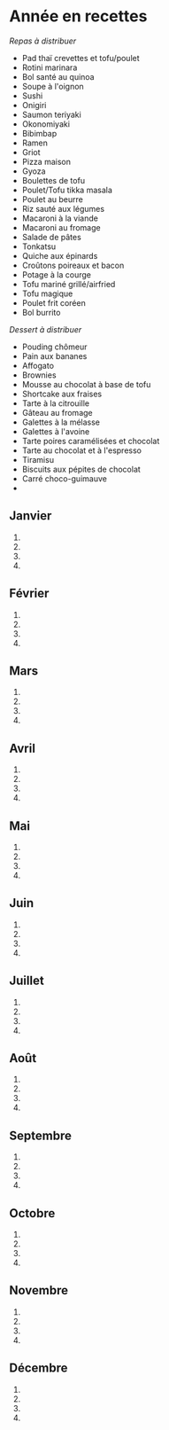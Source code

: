 # Année en recettes

*Repas à distribuer*
- Pad thaï crevettes et tofu/poulet
- Rotini marinara
- Bol santé au quinoa
- Soupe à l'oignon
- Sushi
- Onigiri
- Saumon teriyaki
- Okonomiyaki
- Bibimbap
- Ramen
- Griot
- Pizza maison
- Gyoza
- Boulettes de tofu
- Poulet/Tofu tikka masala
- Poulet au beurre
- Riz sauté aux légumes
- Macaroni à la viande
- Macaroni au fromage
- Salade de pâtes
- Tonkatsu
- Quiche aux épinards
- Croûtons poireaux et bacon
- Potage à la courge
- Tofu mariné grillé/airfried
- Tofu magique
- Poulet frit coréen
- Bol burrito


*Dessert à distribuer*
- Pouding chômeur
- Pain aux bananes
- Affogato
- Brownies
- Mousse au chocolat à base de tofu
- Shortcake aux fraises
- Tarte à la citrouille
- Gâteau au fromage
- Galettes à la mélasse
- Galettes à l'avoine
- Tarte poires caramélisées et chocolat
- Tarte au chocolat et à l'espresso
- Tiramisu
- Biscuits aux pépites de chocolat
- Carré choco-guimauve
- 

## Janvier
1. 
2.
3.
4.

## Février
1.
2.
3.
4.

## Mars
1. 
2.
3.
4.

## Avril
1.
2.
3.
4.

## Mai
1.
2.
3.
4.

## Juin
1.
2.
3.
4.

## Juillet
1.
2.
3.
4.

## Août
1.
2.
3.
4.

## Septembre
1.
2.
3.
4.

## Octobre
1.
2.
3.
4.

## Novembre
1.
2.
3.
4.

## Décembre
1.
2.
3.
4.


